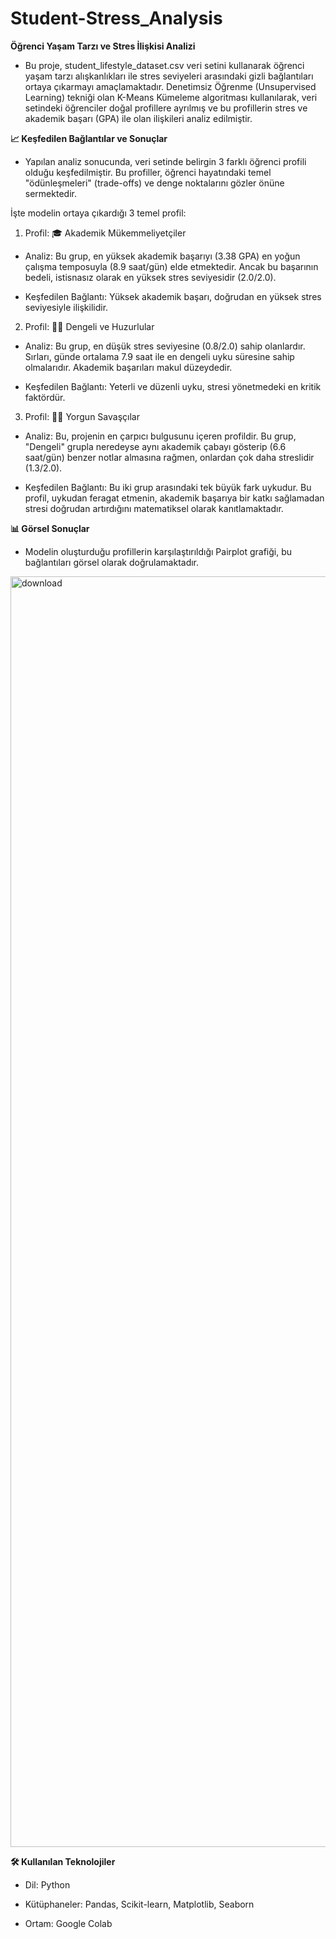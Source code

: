 # Student-Stress_Analysis
**Öğrenci Yaşam Tarzı ve Stres İlişkisi Analizi**

- Bu proje, student_lifestyle_dataset.csv veri setini kullanarak öğrenci yaşam tarzı alışkanlıkları ile stres seviyeleri arasındaki gizli bağlantıları ortaya çıkarmayı amaçlamaktadır. Denetimsiz Öğrenme (Unsupervised Learning) tekniği olan K-Means Kümeleme algoritması kullanılarak, veri setindeki öğrenciler doğal profillere ayrılmış ve bu profillerin stres ve akademik başarı (GPA) ile olan ilişkileri analiz edilmiştir.


**📈 Keşfedilen Bağlantılar ve Sonuçlar**

- Yapılan analiz sonucunda, veri setinde belirgin 3 farklı öğrenci profili olduğu keşfedilmiştir. Bu profiller, öğrenci hayatındaki temel "ödünleşmeleri" (trade-offs) ve denge noktalarını gözler önüne sermektedir.

İşte modelin ortaya çıkardığı 3 temel profil:

1. Profil: 🎓 Akademik Mükemmeliyetçiler

- Analiz: Bu grup, en yüksek akademik başarıyı (3.38 GPA) en yoğun çalışma temposuyla (8.9 saat/gün) elde etmektedir. Ancak bu başarının bedeli, istisnasız olarak en yüksek stres seviyesidir (2.0/2.0).

- Keşfedilen Bağlantı: Yüksek akademik başarı, doğrudan en yüksek stres seviyesiyle ilişkilidir.

2. Profil: 🧘‍♂️ Dengeli ve Huzurlular

- Analiz: Bu grup, en düşük stres seviyesine (0.8/2.0) sahip olanlardır. Sırları, günde ortalama 7.9 saat ile en dengeli uyku süresine sahip olmalarıdır. Akademik başarıları makul düzeydedir.

- Keşfedilen Bağlantı: Yeterli ve düzenli uyku, stresi yönetmedeki en kritik faktördür.

3. Profil: 🏃‍♂️ Yorgun Savaşçılar

- Analiz: Bu, projenin en çarpıcı bulgusunu içeren profildir. Bu grup, "Dengeli" grupla neredeyse aynı akademik çabayı gösterip (6.6 saat/gün) benzer notlar almasına rağmen, onlardan çok daha streslidir (1.3/2.0).

- Keşfedilen Bağlantı: Bu iki grup arasındaki tek büyük fark uykudur. Bu profil, uykudan feragat etmenin, akademik başarıya bir katkı sağlamadan stresi doğrudan artırdığını matematiksel olarak kanıtlamaktadır.

**📊 Görsel Sonuçlar**

- Modelin oluşturduğu profillerin karşılaştırıldığı Pairplot grafiği, bu bağlantıları görsel olarak doğrulamaktadır.
<img width="1965" height="2033" alt="download" src="https://github.com/user-attachments/assets/45be711b-98c7-401e-9a3e-df987273fdeb" />


**🛠️ Kullanılan Teknolojiler**

- Dil: Python

- Kütüphaneler: Pandas, Scikit-learn, Matplotlib, Seaborn

- Ortam: Google Colab


